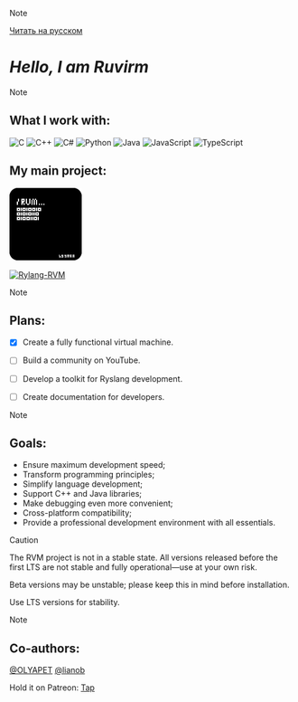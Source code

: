 >[!NOTE]
>[Читать на русском](https://github.com/Ruvirm/Ruvirm/blob/main/READMERUS.md)

# _Hello, I am Ruvirm_

>[!NOTE]
>## **What I work with:**
>
> ![C](https://img.shields.io/badge/C-%2300599C.svg?style=flat&logo=c&logoColor=white)
> ![C++](https://img.shields.io/badge/C++-%2300599C.svg?style=flat&logo=c%2B%2B&logoColor=white)
> ![C#](https://img.shields.io/badge/C%23-%23239120.svg?style=flat&logo=c-sharp&logoColor=white)
> ![Python](https://img.shields.io/badge/Python-%233776AB.svg?style=flat&logo=python&logoColor=white)
> ![Java](https://img.shields.io/badge/Java-%23ED8B00.svg?style=flat&logo=java&logoColor=white)
> ![JavaScript](https://img.shields.io/badge/JavaScript-%23F7DF1E.svg?style=flat&logo=javascript&logoColor=black)
> ![TypeScript](https://img.shields.io/badge/TypeScript-%23007ACC.svg?style=flat&logo=typescript&logoColor=white)
>
>## **My main project:**
>
>![icon](/icon/icon128.png)
>
>
> [![Rylang-RVM](https://img.shields.io/badge/Rylang--RVM-black?style=flat&logo=github&logoColor=red)](https://github.com/YaroslavPe1/Rylang-RVM)

>[!NOTE]
> ## **Plans:** 
> - [X] Create a fully functional virtual machine.
> - [ ] Build a community on YouTube.
> - [ ] Develop a toolkit for Ryslang development.
> - [ ] Create documentation for developers.
>
> 
>

>[!NOTE]
> ## **Goals:**
> - Ensure maximum development speed;
> - Transform programming principles;
> - Simplify language development;
> - Support C++ and Java libraries;
> - Make debugging even more convenient;
> - Cross-platform compatibility;
> - Provide a professional development environment with all essentials.

> [!CAUTION]
> 
> The RVM project is not in a stable state. All versions released before the first LTS are not stable and fully operational—use at your own risk.
> 
> Beta versions may be unstable; please keep this in mind before installation.
> 
> Use LTS versions for stability.

>[!NOTE]
> ## **Co-authors:**
>[@OLYAPET](https://github.com/OLYAPET) [@lianob](https://github.com/lianob)

Hold it on Patreon:
[Tap](https://patreon.com/Ruvirm?utm_medium=unknown&utm_source=join_link&utm_campaign=creatorshare_creator&utm_content=copyLink)

